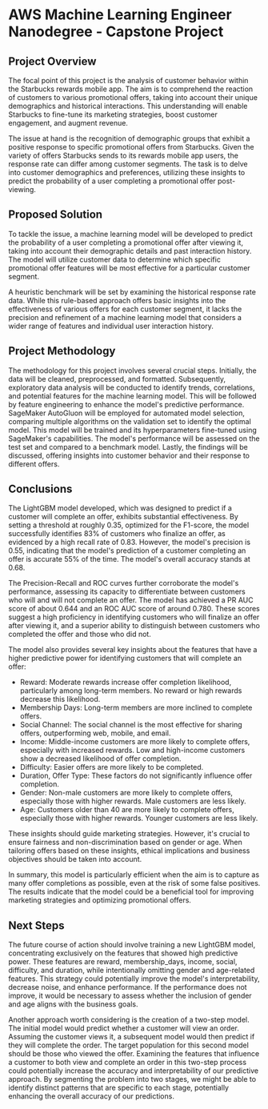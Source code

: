 # AWS Machine Learning Engineer Nanodegree - Capstone Project

## Project Overview
The focal point of this project is the analysis of customer behavior within the Starbucks rewards mobile app. The aim is to comprehend the reaction of customers to various promotional offers, taking into account their unique demographics and historical interactions. This understanding will enable Starbucks to fine-tune its marketing strategies, boost customer engagement, and augment revenue. 

The issue at hand is the recognition of demographic groups that exhibit a positive response to specific promotional offers from Starbucks. Given the variety of offers Starbucks sends to its rewards mobile app users, the response rate can differ among customer segments. The task is to delve into customer demographics and preferences, utilizing these insights to predict the probability of a user completing a promotional offer post-viewing.

## Proposed Solution
To tackle the issue, a machine learning model will be developed to predict the probability of a user completing a promotional offer after viewing it, taking into account their demographic details and past interaction history. The model will utilize customer data to determine which specific promotional offer features will be most effective for a particular customer segment. 

A heuristic benchmark will be set by examining the historical response rate data. While this rule-based approach offers basic insights into the effectiveness of various offers for each customer segment, it lacks the precision and refinement of a machine learning model that considers a wider range of features and individual user interaction history.

## Project Methodology 

The methodology for this project involves several crucial steps. Initially, the data will be cleaned, preprocessed, and formatted. Subsequently, exploratory data analysis will be conducted to identify trends, correlations, and potential features for the machine learning model. This will be followed by feature engineering to enhance the model's predictive performance. SageMaker AutoGluon will be employed for automated model selection, comparing multiple algorithms on the validation set to identify the optimal model. This model will be trained and its hyperparameters fine-tuned using SageMaker's capabilities. The model's performance will be assessed on the test set and compared to a benchmark model. Lastly, the findings will be discussed, offering insights into customer behavior and their response to different offers.

## Conclusions

The LightGBM model developed, which was designed to predict if a customer will complete an offer, exhibits substantial effectiveness. By setting a threshold at roughly 0.35, optimized for the F1-score, the model successfully identifies 83% of customers who finalize an offer, as evidenced by a high recall rate of 0.83. However, the model's precision is 0.55, indicating that the model's prediction of a customer completing an offer is accurate 55% of the time. The model's overall accuracy stands at 0.68.

The Precision-Recall and ROC curves further corroborate the model's performance, assessing its capacity to differentiate between customers who will and will not complete an offer. The model has achieved a PR AUC score of about 0.644 and an ROC AUC score of around 0.780. These scores suggest a high proficiency in identifying customers who will finalize an offer after viewing it, and a superior ability to distinguish between customers who completed the offer and those who did not.

The model also provides several key insights about the features that have a higher predictive power for identifying customers that will complete an offer:
- Reward: Moderate rewards increase offer completion likelihood, particularly among long-term members. No reward or high rewards decrease this likelihood.
- Membership Days: Long-term members are more inclined to complete offers.
- Social Channel: The social channel is the most effective for sharing offers, outperforming web, mobile, and email.
- Income: Middle-income customers are more likely to complete offers, especially with increased rewards. Low and high-income customers show a decreased likelihood of offer completion.
- Difficulty: Easier offers are more likely to be completed.
- Duration, Offer Type: These factors do not significantly influence offer completion.
- Gender: Non-male customers are more likely to complete offers, especially those with higher rewards. Male customers are less likely.
- Age: Customers older than 40 are more likely to complete offers, especially those with higher rewards. Younger customers are less likely.

These insights should guide marketing strategies. However, it's crucial to ensure fairness and non-discrimination based on gender or age. When tailoring offers based on these insights, ethical implications and business objectives should be taken into account.

In summary, this model is particularly efficient when the aim is to capture as many offer completions as possible, even at the risk of some false positives. The results indicate that the model could be a beneficial tool for improving marketing strategies and optimizing promotional offers.

## Next Steps
The future course of action should involve training a new LightGBM model, concentrating exclusively on the features that showed high predictive power. These features are reward, membership_days, income, social, difficulty, and duration, while intentionally omitting gender and age-related features. This strategy could potentially improve the model's interpretability, decrease noise, and enhance performance. If the performance does not improve, it would be necessary to assess whether the inclusion of gender and age aligns with the business goals.

Another approach worth considering is the creation of a two-step model. The initial model would predict whether a customer will view an order. Assuming the customer views it, a subsequent model would then predict if they will complete the order. The target population for this second model should be those who viewed the offer. Examining the features that influence a customer to both view and complete an order in this two-step process could potentially increase the accuracy and interpretability of our predictive approach. By segmenting the problem into two stages, we might be able to identify distinct patterns that are specific to each stage, potentially enhancing the overall accuracy of our predictions.
